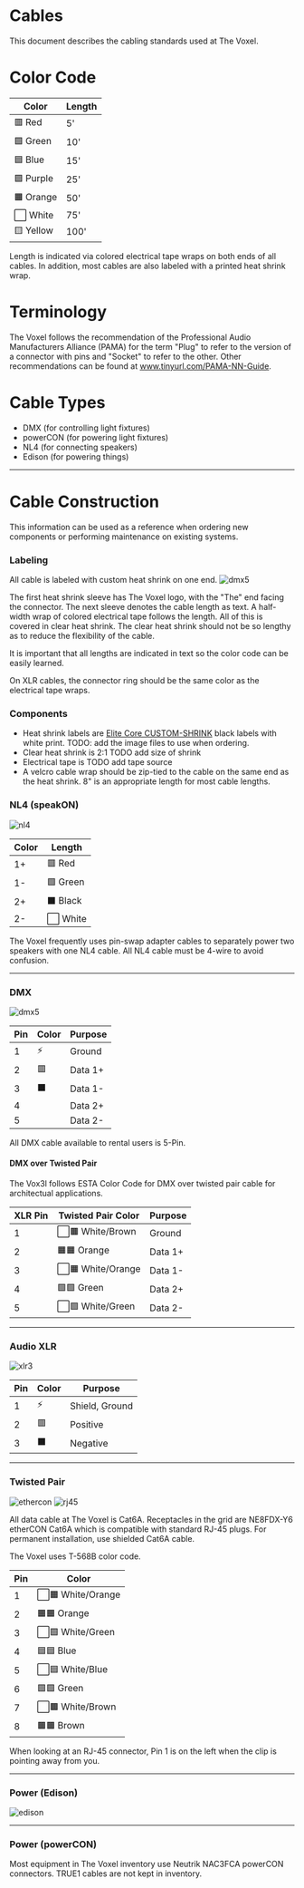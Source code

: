 # Cables

This document describes the cabling standards used at The Voxel.

# Color Code

| Color     | Length |
| --------- | ------ |
| 🟥 Red    | 5'     |
| 🟩 Green  | 10'    |
| 🟦 Blue   | 15'    |
| 🟪 Purple | 25'    |
| 🟧 Orange | 50'    |
| ⬜️ White | 75'    |
| 🟨 Yellow | 100'   |

Length is indicated via colored electrical tape wraps on both ends of all cables. In addition, most cables are also labeled with a printed heat shrink wrap.

# Terminology

The Voxel follows the recommendation of the Professional Audio Manufacturers Alliance (PAMA) for the term "Plug" to refer to the version of a connector with pins and "Socket" to refer to the other. Other recommendations can be found at www.tinyurl.com/PAMA-NN-Guide.

# Cable Types

- DMX (for controlling light fixtures)
- powerCON (for powering light fixtures)
- NL4 (for connecting speakers)
- Edison (for powering things)

---

# Cable Construction

This information can be used as a reference when ordering new components or performing maintenance on existing systems.

### Labeling

All cable is labeled with custom heat shrink on one end.
![dmx5](https://user-images.githubusercontent.com/919746/136625031-0d90e06b-fc23-4f8e-857d-02db98374cc0.png)

The first heat shrink sleeve has The Voxel logo, with the "The" end facing the connector. The next sleeve denotes the cable length as text.
A half-width wrap of colored electrical tape follows the length. All of this is covered in clear heat shrink. The clear heat shrink should not be so lengthy as to reduce the flexibility of the cable.

It is important that all lengths are indicated in text so the color code can be easily learned.

On XLR cables, the connector ring should be the same color as the electrical tape wraps.

### Components

- Heat shrink labels are [Elite Core CUSTOM-SHRINK](https://elitecoreaudio.com/elite-core-custom-shrink-100pk/) black labels with white print. TODO: add the image files to use when ordering.
- Clear heat shrink is 2:1 TODO add size of shrink
- Electrical tape is TODO add tape source
- A velcro cable wrap should be zip-tied to the cable on the same end as the heat shrink. 8" is an appropriate length for most cable lengths.

### NL4 (speakON)

![nl4](https://user-images.githubusercontent.com/919746/136625539-7c2d4f07-155b-47ae-8639-7f5d4f550d71.png)

| Color | Length    |
| ----- | --------- |
| 1+    | 🟥 Red    |
| 1-    | 🟩 Green  |
| 2+    | ⬛️ Black |
| 2-    | ⬜️ White |

The Voxel frequently uses pin-swap adapter cables to separately power two speakers with one NL4 cable. All NL4 cable must be 4-wire to avoid confusion.

---

### DMX

![dmx5](https://user-images.githubusercontent.com/919746/136625054-b094ad97-aee1-446b-9760-47c753a82b12.png)

| Pin | Color | Purpose |
| --- | ----- | ------- |
| 1   | ⚡️   | Ground  |
| 2   | 🟥    | Data 1+ |
| 3   | ⬛️   | Data 1- |
| 4   |       | Data 2+ |
| 5   |       | Data 2- |

All DMX cable available to rental users is 5-Pin.

#### DMX over Twisted Pair

The Vox3l follows ESTA Color Code for DMX over twisted pair cable for architectual applications.

| XLR Pin | Twisted Pair Color | Purpose |
| ------- | ------------------ | ------- |
| 1       | ⬜️🟫 White/Brown  | Ground  |
| 2       | 🟧🟧 Orange        | Data 1+ |
| 3       | ⬜️🟧 White/Orange | Data 1- |
| 4       | 🟩🟩 Green         | Data 2+ |
| 5       | ⬜️🟩 White/Green  | Data 2- |

---

### Audio XLR

![xlr3](https://user-images.githubusercontent.com/919746/136625839-38b9d1de-e026-47c1-b4f2-2470a7464883.png)

| Pin | Color | Purpose        |
| --- | ----- | -------------- |
| 1   | ⚡️   | Shield, Ground |
| 2   | 🟥    | Positive       |
| 3   | ⬛️   | Negative       |

---

### Twisted Pair

![ethercon](https://user-images.githubusercontent.com/919746/136625514-8479e0d8-d9fd-47b7-ac05-59a40ec73fbf.png)
![rj45](https://user-images.githubusercontent.com/919746/136625828-8556614f-b322-406c-9c8b-74c22be45e1d.png)

All data cable at The Voxel is Cat6A. Receptacles in the grid are NE8FDX-Y6 etherCON Cat6A which is compatible with standard RJ-45 plugs. For permanent installation, use shielded Cat6A cable.

The Voxel uses T-568B color code.

| Pin | Color              |
| --- | ------------------ |
| 1   | ⬜️🟧 White/Orange |
| 2   | 🟧🟧 Orange        |
| 3   | ⬜🟩 White/Green   |
| 4   | 🟦🟦 Blue          |
| 5   | ⬜🟦 White/Blue    |
| 6   | 🟩🟩 Green         |
| 7   | ⬜️🟫 White/Brown  |
| 8   | 🟫🟫 Brown         |

When looking at an RJ-45 connector, Pin 1 is on the left when the clip is pointing away from you.

---

### Power (Edison)

![edison](https://user-images.githubusercontent.com/919746/136626390-94404f2b-6e0d-4225-95f2-4c963f816a96.png)

---

### Power (powerCON)

Most equipment in The Voxel inventory use Neutrik NAC3FCA powerCON connectors. TRUE1 cables are not kept in inventory.
